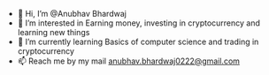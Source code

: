 - 👋 Hi, I’m @Anubhav Bhardwaj
- 👀 I’m interested in Earning money, investing in cryptocurrency and learning new things
- 🌱 I’m currently learning Basics of computer science and trading in cryptocurrency
- 📫 Reach me by my mail anubhav.bhardwaj0222@gmail.com

<!---
Anubhav-bhardwaj-github/Anubhav-bhardwaj-github is a ✨ special ✨ repository because its `README.md` (this file) appears on your GitHub profile.
You can click the Preview link to take a look at your changes.
--->
